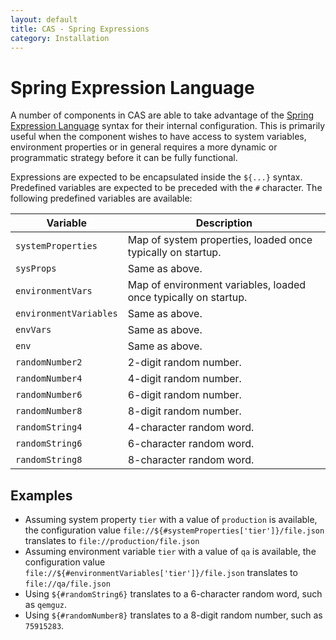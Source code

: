 ```yaml
---
layout: default
title: CAS - Spring Expressions
category: Installation
---
```


# Spring Expression Language

A number of components in CAS are able to take advantage of 
the [Spring Expression Language](https://docs.spring.io/spring/docs/current/spring-framework-reference/core.html#expressions) syntax
for their internal configuration. This is primarily useful when the component
wishes to have access to system variables, environment properties or in general requires a more dynamic or
programmatic strategy before it can be fully functional.

Expressions are expected to be encapsulated inside the `${...}` syntax. Predefined variables 
are expected to be preceded with the `#` character. The following predefined variables are available:

| Variable                 | Description
|--------------------------|----------------------------------------------------------
| `systemProperties`       | Map of system properties, loaded once typically on startup.
| `sysProps`               | Same as above.
| `environmentVars`        | Map of environment variables, loaded once typically on startup.
| `environmentVariables`   | Same as above.
| `envVars`                | Same as above.
| `env`                    | Same as above.
| `randomNumber2`          | 2-digit random number.
| `randomNumber4`          | 4-digit random number.
| `randomNumber6`          | 6-digit random number.
| `randomNumber8`          | 8-digit random number.
| `randomString4`          | 4-character random word.
| `randomString6`          | 6-character random word.
| `randomString8`          | 8-character random word.

## Examples

- Assuming system property `tier` with a value of `production` is available, the configuration 
value `file://${#systemProperties['tier']}/file.json` translates to `file://production/file.json`
- Assuming environment variable `tier` with a value of `qa` is available, the configuration 
value `file://${#environmentVariables['tier']}/file.json` translates to `file://qa/file.json`
- Using `${#randomString6}` translates to a 6-character random word, such as `qemguz`.
- Using `${#randomNumber8}` translates to a 8-digit random number, such as `75915283`.
